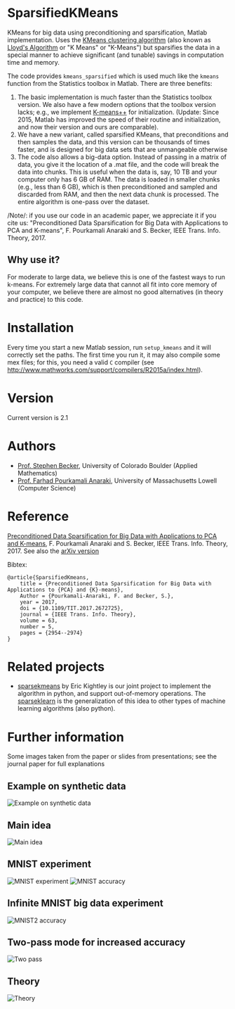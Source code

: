 # SparsifiedKMeans
KMeans for big data using preconditioning and sparsification, Matlab implementation. Uses the [KMeans clustering algorithm](https://en.wikipedia.org/wiki/K-means_clustering) (also known as [Lloyd's Algorithm](https://en.wikipedia.org/wiki/Lloyd%27s_algorithm) or "K Means" or "K-Means") but sparsifies the data in a special manner to achieve significant (and tunable) savings in computation time and memory.

The code provides `kmeans_sparsified` which is used much like the `kmeans` function from the Statistics toolbox in Matlab.
There are three benefits:

1. The basic implementation is much faster than the Statistics toolbox version. We also have a few modern options that the toolbox version lacks; e.g., we implement [K-means++](https://en.wikipedia.org/wiki/K-means%2B%2B) for initialization. (Update: Since 2015, Matlab has improved the speed of their routine and initialization, and now their version and ours are comparable).
2. We have a new variant, called sparsified KMeans, that preconditions and then samples the data, and this version can be thousands of times faster, and is designed for big data sets that are unmangeable otherwise
3. The code also allows a big-data option. Instead of passing in a matrix of data, you give it the location of a .mat file, and the code will break the data into chunks. This is useful when the data is, say, 10 TB and your computer only has 6 GB of RAM. The data is loaded in smaller chunks (e.g., less than 6 GB), which is then preconditioned and sampled and discarded from RAM, and then the next data chunk is processed. The entire algorithm is one-pass over the dataset.

/Note/: if you use our code in an academic paper, we appreciate it if you cite us:
"Preconditioned Data Sparsification for Big Data with Applications to PCA and K-means", F. Pourkamali Anaraki and S. Becker, IEEE Trans. Info. Theory, 2017.

## Why use it?
For moderate to large data, we believe this is one of the fastest ways to run k-means. For extremely large data that cannot all fit into core memory of your computer, we believe there are almost no good alternatives (in theory and practice) to this code.

# Installation
Every time you start a new Matlab session, run `setup_kmeans` and it will correctly set the paths. The first time you run it, it may also compile some mex files; for this, you need a valid `C` compiler (see http://www.mathworks.com/support/compilers/R2015a/index.html).

# Version
Current version is 2.1


# Authors
* [Prof. Stephen Becker](http://amath.colorado.edu/faculty/becker/), University of Colorado Boulder (Applied Mathematics)
* [Prof. Farhad Pourkamali Anaraki](http://www.pourkamali.com/), University of Massachusetts Lowell (Computer Science)

# Reference
[Preconditioned Data Sparsification for Big Data with Applications to PCA and K-means](https://doi.org/10.1109/TIT.2017.2672725), F. Pourkamali Anaraki and S. Becker, IEEE Trans. Info. Theory, 2017.  See also the [arXiv version](https://arxiv.org/abs/1511.00152)

Bibtex:

    @article{SparsifiedKmeans,
	    title = {Preconditioned Data Sparsification for Big Data with Applications to {PCA} and {K}-means},
	    Author = {Pourkamali-Anaraki, F. and Becker, S.},
	    year = 2017,
	    doi = {10.1109/TIT.2017.2672725},
	    journal = {IEEE Trans. Info. Theory},
	    volume = 63,
	    number = 5,
	    pages = {2954--2974}
	}

# Related projects
* [sparsekmeans](https://github.com/EricKightley/sparsekmeans) by Eric Kightley is our joint project to implement the algorithm in python, and support out-of-memory operations.
The [sparseklearn](https://github.com/EricKightley/sparseklearn) is the generalization of this idea to other types of machine learning algorithms (also python).

# Further information
Some images taken from the paper or slides from presentations; see the journal paper for full explanations

## Example on synthetic data
![Example on synthetic data](figs/example.png?raw=true "Example on synthetic data")

## Main idea
![Main idea](figs/slides_mainIdea.jpg?raw=true "Explaining our concept")
## MNIST experiment
![MNIST experiment](figs/slides_experiment1.jpg?raw=true "Experiment 1")
![MNIST accuracy](figs/slides_experiment2.jpg?raw=true "Experiment 2")

## Infinite MNIST big data experiment
![MNIST2 accuracy](figs/slides_experiment3.jpg?raw=true "Experiment 3")

## Two-pass mode for increased accuracy
![Two pass](figs/slides_experiment4.jpg?raw=true "Experiment 4")

## Theory
![Theory](figs/slides_theory.jpg?raw=true "Theorems")
